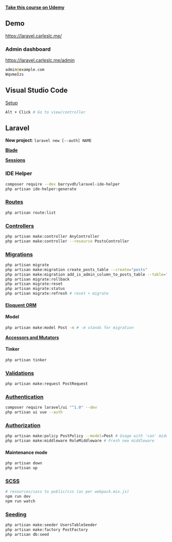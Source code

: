 **[Take this course on Udemy](https://www.udemy.com/course/php-with-laravel-for-beginners-become-a-master-in-laravel/)**

## Demo

https://laravel.carleslc.me/

### Admin dashboard

https://laravel.carleslc.me/admin

```php
admin@example.com
WqvmeIzs
```

## Visual Studio Code

[Setup](https://medium.com/@rohan_krishna/how-to-setup-visual-studio-code-for-laravel-php-276643c3013c)

```bash
Alt + Click # Go to view/controller
```

## Laravel

**New project**: `laravel new [--auth] NAME`

**[Blade](https://laravel.com/docs/master/blade)**

**[Sessions](https://laravel.com/docs/master/session)**

### IDE Helper

```bash
composer require --dev barryvdh/laravel-ide-helper
php artisan ide-helper:generate
```

### [Routes](https://laravel.com/docs/master/routing)

```bash
php artisan route:list
```

### [Controllers](https://laravel.com/docs/master/controllers)

```bash
php artisan make:controller AnyController
php artisan make:controller --resource PostsController
```

### [Migrations](https://laravel.com/docs/master/migrations)

```bash
php artisan migrate
php artisan make:migration create_posts_table --create="posts"
php artisan make:migration add_is_admin_column_to_posts_table --table="posts"
php artisan migrate:rollback
php artisan migrate:reset
php artisan migrate:status
php artisan migrate:refresh # reset + migrate
```

#### [Eloquent ORM](https://laravel.com/docs/master/eloquent)

#### Model

```bash
php artisan make:model Post -m # -m stands for migration
```

**[Accessors and Mutators](https://laravel.com/docs/master/eloquent-mutators)**

#### Tinker

```bash
php artisan tinker
```

### [Validations](https://laravel.com/docs/master/validation)

```bash
php artisan make:request PostRequest
```

### [Authentication](https://laravel.com/docs/6.x/authentication)

```bash
composer require laravel/ui "^1.0" --dev
php artisan ui vue --auth
```

### [Authorization](https://laravel.com/docs/6.x/authorization)

```bash
php artisan make:policy PostPolicy --model=Post # Usage with 'can' middleware
php artisan make:middleware RoleMiddleware # Fresh new middleware
```

#### Maintenance mode

```bash
php artisan down
php artisan up
```

### [SCSS](https://laravel.com/docs/master/mix#sass)

```bash
# resources/sass to public/css (as per webpack.mix.js)
npm run dev
npm run watch
```

### [Seeding](https://laravel.com/docs/master/seeding)

```bash
php artisan make:seeder UsersTableSeeder
php artisan make:factory PostFactory
php artisan db:seed
```

